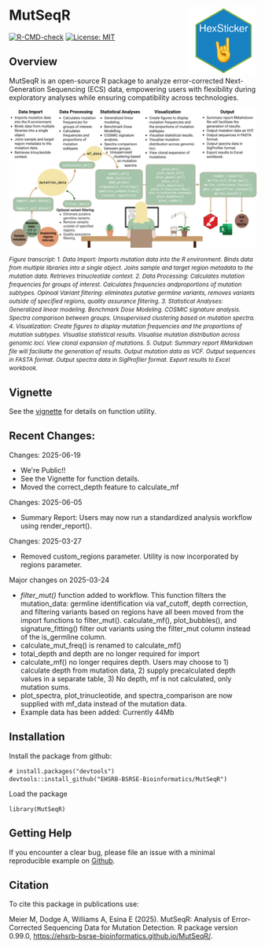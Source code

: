 

# MutSeqR <a href="https://https://ehsrb-bsrse-bioinformatics.github.io/MutSeqR/"><img src="man/figures/temp-hex.png" align="right" height="138" /></a>

<!-- badges: start -->
  [![R-CMD-check](https://github.com/EHSRB-BSRSE-Bioinformatics/duplex-sequencing/actions/workflows/R-CMD-check.yaml/badge.svg)](https://github.com/EHSRB-BSRSE-Bioinformatics/duplex-sequencing/actions/workflows/R-CMD-check.yaml)
  [![License: MIT](https://img.shields.io/badge/license-MIT-blue.svg)](LICENSE)
  <!-- badges: end -->

## Overview
MutSeqR is an open-source R package to analyze error-corrected Next-Generation
Sequencing (ECS) data, empowering users with flexibility during exploratory analyses while ensuring compatibility across technologies.

<img src="man/figures/MutSeqR overview.png" align=center alt="A Flowchart showing MutSeqR's function utility and workflow: Data Import, Data Processing, Statistical Analyses, Visualization, Output. Includes a visual of a woman working at a computer.">

<p>
  <small>
  <em>
Figure transcript: 1. Data Import: Imports mutation data into the R environment. Binds data from multiple libraries into a single object. Joins sample and target region metadata to the mutation data. Retrieves trinucleotide context. 2. Data Processing: Calculates mutation frequencies for groups of interest. Calculates frequencies andproportions of mutation subtypes. Opinoal Variant filtering: eliminates putative germline variants, removes variants outside of specified regions, quality assurance filtering. 3. Statistical Analyses: Generalized linear modeling. Benchmark Dose Modeling. COSMIC signature analysis. Spectra comparison between groups. Unsupervised clustering based on mutation spectra. 4. Visualization: Create figures to display mutation frequencies and the proportions of mutation subtypes. VIsualise statistical results. Visualise mutation distribution across genomic loci. View clonal expansion of mutations. 5. Output: Summary report RMarkdown file will faciliatte the generation of results. Output mutation data as VCF. Output sequences in FASTA format. Output spectra data in SigProfiler format. Export results to  Excel workbook.
  </small>
  </em>
</p>

## Vignette

See the [vignette](https://ehsrb-bsrse-bioinformatics.github.io/MutSeqR/articles/MutSeqR_introduction.html#introduction) for details on function utility.

## Recent Changes:
Changes: 2025-06-19
- We're Public!!
- See the Vignette for function details.
- Moved the correct_depth feature to calculate_mf

Changes: 2025-06-05
- Summary Report: Users may now run a standardized analysis workflow using render_report().

Changes: 2025-03-27
- Removed custom_regions parameter. Utility is now incorporated by regions parameter.

Major changes on 2025-03-24
- *filter_mut()* function added to workflow. This function filters the mutation_data: germline identification via vaf_cutoff, depth correction, and filtering variants based on regions have all been moved from the import functions to filter_mut(). calculate_mf(), plot_bubbles(), and signature_fitting() filter out variants using the filter_mut column instead of the is_germline column.
- calculate_mut_freq() is renamed to calculate_mf()
- total_depth and depth are no longer required for import
- calculate_mf() no longer requires depth. Users may choose to 1) calculate depth from mutation data, 2) supply precalculated depth values in a separate table, 3) No depth, mf is not calculated, only mutation sums.
- plot_spectra, plot_trinucleotide, and spectra_comparison are now supplied with mf_data instead of the mutation data.
- Example data has been added: Currently 44Mb

## Installation

Install the package from github:

```{r}
# install.packages("devtools")
devtools::install_github("EHSRB-BSRSE-Bioinformatics/MutSeqR")
```

Load the package
```{r}
library(MutSeqR)
```

## Getting Help

If you encounter a clear bug, please file an issue with a minimal reproducible example on [Github](https://github.com/EHSRB-BSRSE-Bioinformatics/MutSeqR/issues).

## Citation

To cite this package in publications use:

Meier M, Dodge A, Williams A, Esina E (2025). MutSeqR: Analysis of Error-Corrected Sequencing Data for Mutation Detection. R package version 0.99.0, https://ehsrb-bsrse-bioinformatics.github.io/MutSeqR/.